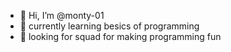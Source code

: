 - 👋 Hi, I’m @monty-01
- 🌱 currently learning besics of programming
- 💞️ looking for squad for making programming fun
